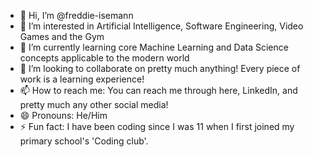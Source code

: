 - 👋 Hi, I’m @freddie-isemann
- 👀 I’m interested in Artificial Intelligence, Software Engineering, Video Games and the Gym
- 🌱 I’m currently learning core Machine Learning and Data Science concepts applicable to the modern world
- 💞️ I’m looking to collaborate on pretty much anything! Every piece of work is a learning experience!
- 📫 How to reach me: You can reach me through here, LinkedIn, and pretty much any other social media!
- 😄 Pronouns: He/Him
- ⚡ Fun fact: I have been coding since I was 11 when I first joined my primary school's 'Coding club'.

<!---
freddie-isemann/freddie-isemann is a ✨ special ✨ repository because its `README.md` (this file) appears on your GitHub profile.
You can click the Preview link to take a look at your changes.
--->
